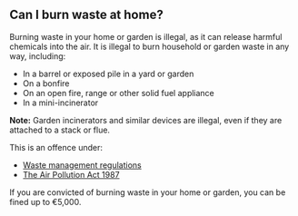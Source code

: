 ##  Can I burn waste at home?

Burning waste in your home or garden is illegal, as it can release harmful
chemicals into the air. It is illegal to burn household or garden waste in any
way, including:

  * In a barrel or exposed pile in a yard or garden 
  * On a bonfire 
  * On an open fire, range or other solid fuel appliance 
  * In a mini-incinerator 

**Note:** Garden incinerators and similar devices are illegal, even if they
are attached to a stack or flue.

This is an offence under:

  * [ Waste management regulations ](https://www.epa.ie/publications/compliance--enforcement/waste/burning-of-waste-regs.php)
  * [ The Air Pollution Act 1987 ](https://www.irishstatutebook.ie/eli/1987/act/6/enacted/en/print.html)

If you are convicted of burning waste in your home or garden, you can be fined
up to €5,000.
